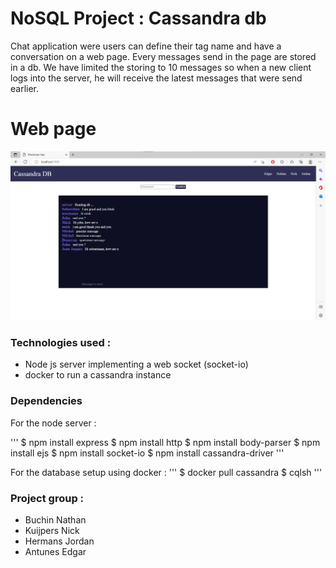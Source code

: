 # NoSQL Project : Cassandra db

Chat application were users can define their tag name and have a conversation on a web page. Every messages send in the page are stored in a db. We have limited the storing to 10 messages so when a new client logs into the server, he will receive the latest messages that were send earlier.

# Web page 

!["user-interface"](/public/images/nosql_project.png)

### Technologies used :

* Node js server implementing a web socket (socket-io)  
* docker to run a cassandra instance

### Dependencies

For the node server :

'''
$ npm install express
$ npm install http
$ npm install body-parser
$ npm install ejs
$ npm install socket-io
$ npm install cassandra-driver
'''

For the database setup using docker :
'''
$ docker pull cassandra
$ cqlsh 
'''

### Project group :

* Buchin Nathan
* Kuijpers Nick
* Hermans Jordan
* Antunes Edgar
